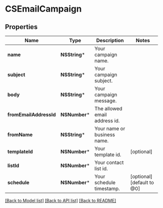 # CSEmailCampaign

## Properties
Name | Type | Description | Notes
------------ | ------------- | ------------- | -------------
**name** | **NSString*** | Your campaign name. | 
**subject** | **NSString*** | Your campaign subject. | 
**body** | **NSString*** | Your campaign message. | 
**fromEmailAddressId** | **NSNumber*** | The allowed email address id. | 
**fromName** | **NSString*** | Your name or business name. | 
**templateId** | **NSNumber*** | Your template id. | [optional] 
**listId** | **NSNumber*** | Your contact list id. | 
**schedule** | **NSNumber*** | Your schedule timestamp. | [optional] [default to @0]

[[Back to Model list]](../README.md#documentation-for-models) [[Back to API list]](../README.md#documentation-for-api-endpoints) [[Back to README]](../README.md)


